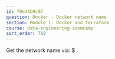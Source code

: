 ```yaml
---
id: 79e44b9c07
question: Docker - Docker network name
section: Module 1: Docker and Terraform
course: data-engineering-zoomcamp
sort_order: 760
---
```


Get the network name via: $ .

